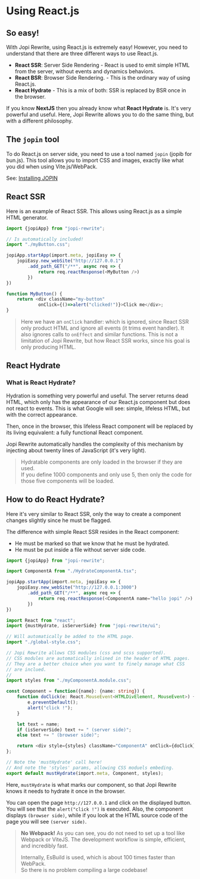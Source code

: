 # Using React.js

## So easy!

With Jopi Rewrite, using React.js is extremely easy! However, you need to understand that there are three different ways to use React.js.

* **React SSR**: Server Side Rendering - React is used to emit simple HTML from the server, without events and dynamics behaviors. 
* **React BSR**: Browser Side Rendering. - This is the ordinary way of using React.js.
* **React Hydrate** - This is a mix of both: SSR is replaced by BSR once in the browser.

If you know **NextJS** then you already know what **React Hydrate** is. It's very powerful and useful. Here, Jopi Rewrite allows you to do the same thing, but with a different philosophy.

## The `jopin` tool

To do React.js on server side, you need to use a tool named `jopin` (jopib for bun.js).
This tool allows you to import CSS and images, exactly like what you did when using Vite.js/WebPack.

See: [Installing JOPIN](_doc/how_to_start/installing_jopin.md)

## React SSR

Here is an example of React SSR. This allows using React.js as a simple HTML generator.

```typescript jsx
import {jopiApp} from "jopi-rewrite";

// Is automatically included!
import "./myButton.css";

jopiApp.startApp(import.meta, jopiEasy => {
    jopiEasy.new_webSite("http://127.0.0.1")
        .add_path_GET("/**", async req => {
            return req.reactResponse(<MyButton />)
        })
})

function MyButton() {
    return <div className="my-button" 
            onClick={()=>alert("clicked!")}>Click me</div>;
}
```

> Here we have an `onClick` handler: which is ignored, since React SSR only product HTML
and ignore all events (it trims event handler). It also ignores calls to `onEffect` and similar functions. This is not a limitation of Jopi Rewrite, but how React SSR works, since his goal is
only producing HTML.

## React Hydrate

### What is React Hydrate?

Hydration is something very powerful and useful. The server returns dead HTML,
which only has the appearance of our React.js component but does not react to events.
This is what Google will see: simple, lifeless HTML, but with the correct appearance.

Then, once in the browser, this lifeless React component will be replaced by its living equivalent: a fully functional React component.

Jopi Rewrite automatically handles the complexity of this mechanism by injecting about twenty lines of JavaScript (it's very light).

> Hydratable components are only loaded in the browser if they are used.  
> If you define 1000 components and only use 5, then only the code for those five components will be loaded.

## How to do React Hydrate?

Here it's very similar to React SSR, only the way to create a component changes slightly since he must be flagged.

The difference with simple React SSR resides in the React component:
* He must be marked so that we know that he must be hydrated.
* He must be put inside a file without server side code.

```typescript jsx
import {jopiApp} from "jopi-rewrite";

import ComponentA from "./HydrateComponentA.tsx";

jopiApp.startApp(import.meta, jopiEasy => {
    jopiEasy.new_webSite("http://127.0.0.1:3000")
        .add_path_GET("/**", async req => {
            return req.reactResponse(<ComponentA name="hello jopi" />)
        })
})
```

```typescript jsx
import React from "react";
import {mustHydrate, isServerSide} from "jopi-rewrite/ui";

// Will automatically be added to the HTML page.
import "./global-style.css";

// Jopi Rewrite allows CSS modules (css and scss supported).
// CSS modules are automatically inlined in the header of HTML pages.
// They are a better choice when you want to finely manage what CSS
// are inclued.
//
import styles from "./myComponentA.module.css";

const Component = function({name}: {name: string}) {
    function doClick(e: React.MouseEvent<HTMLDivElement, MouseEvent>) {
        e.preventDefault();
        alert("click !");
    }

    let text = name;
    if (isServerSide) text += " (server side)";
    else text += " (browser side)";

    return <div style={styles} className="ComponentA" onClick={doClick}>{text}</div>;
};

// Note the 'mustHydrate' call here!
// And note the 'styles' params, allowing CSS moduels embeding.
export default mustHydrate(import.meta, Component, styles);
```

Here, `mustHydrate` is what marks our component, so that Jopi Rewrite knows it needs to hydrate it once in the browser.

You can open the page `http://127.0.0.1` and click on the displayed button. You will see that the `alert("click !")` is executed.  Also, the component displays `(browser side)`, while if you look at the HTML source code of the page you will see `(server side)`.

> **No Webpack!** 
> As you can see, you do not need to set up a tool like Webpack or ViteJS.
> The development workflow is simple, efficient, and incredibly fast.
>
> Internally, EsBuild is used, which is about 100 times faster than WebPack.  
> So there is no problem compiling a large codebase!